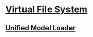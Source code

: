 # [Virtual File System](vfs/vfs.md)

## [Unified Model Loader](vfs/model-loader.md)
<!-- SOURCE_MD5:3f4c2c5dbce39c77a4df98c0571f5629-->
